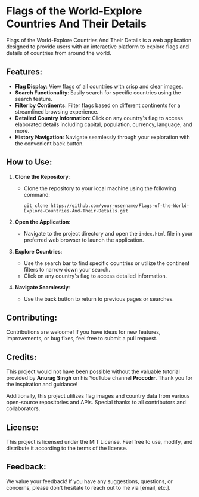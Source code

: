 # Flags of the World-Explore Countries And Their Details

Flags of the World-Explore Countries And Their Details is a web application designed to provide users with an interactive platform to explore flags and details of countries from around the world.

## Features:

- **Flag Display**: View flags of all countries with crisp and clear images.
- **Search Functionality**: Easily search for specific countries using the search feature.
- **Filter by Continents**: Filter flags based on different continents for a streamlined browsing experience.
- **Detailed Country Information**: Click on any country's flag to access elaborated details including capital, population, currency, language, and more.
- **History Navigation**: Navigate seamlessly through your exploration with the convenient back button.

## How to Use:

1. **Clone the Repository**:
   - Clone the repository to your local machine using the following command:
     ```
     git clone https://github.com/your-username/Flags-of-the-World-Explore-Countries-And-Their-Details.git
     ```

2. **Open the Application**:
   - Navigate to the project directory and open the `index.html` file in your preferred web browser to launch the application.

3. **Explore Countries**:
   - Use the search bar to find specific countries or utilize the continent filters to narrow down your search.
   - Click on any country's flag to access detailed information.

4. **Navigate Seamlessly**:
   - Use the back button to return to previous pages or searches.

## Contributing:

Contributions are welcome! If you have ideas for new features, improvements, or bug fixes, feel free to submit a pull request.

## Credits:

This project would not have been possible without the valuable tutorial provided by **Anurag Singh** on his YouTube channel **Procodrr**. Thank you for the inspiration and guidance!

Additionally, this project utilizes flag images and country data from various open-source repositories and APIs. Special thanks to all contributors and collaborators.

## License:

This project is licensed under the MIT License. Feel free to use, modify, and distribute it according to the terms of the license.

## Feedback:

We value your feedback! If you have any suggestions, questions, or concerns, please don't hesitate to reach out to me via [email, etc.].
